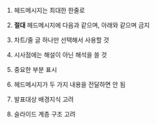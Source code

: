 1. 헤드메시지는 최대한 한줄로

2. <b>절대</b> 헤드메시지에 다음과 같으며, 아래와 같으며 금지

3. 차트/줄 글 하나만 선택해서 사용할 것

4. 시사점에는 해설이 아닌 해석을 쓸 것

5. 중요한 부분 표시

6. 헤드메시지가 두 가지 내용을 전달하면 안 됨

7. 발표대상 배경지식 고려

8. 슬라이드 계층 구조 고려
